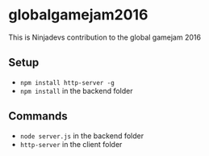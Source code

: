 # globalgamejam2016
This is Ninjadevs contribution to the global gamejam 2016

## Setup

* `npm install http-server -g`
* `npm install` in the backend folder

## Commands

* `node server.js` in the backend folder
* `http-server` in the client folder

